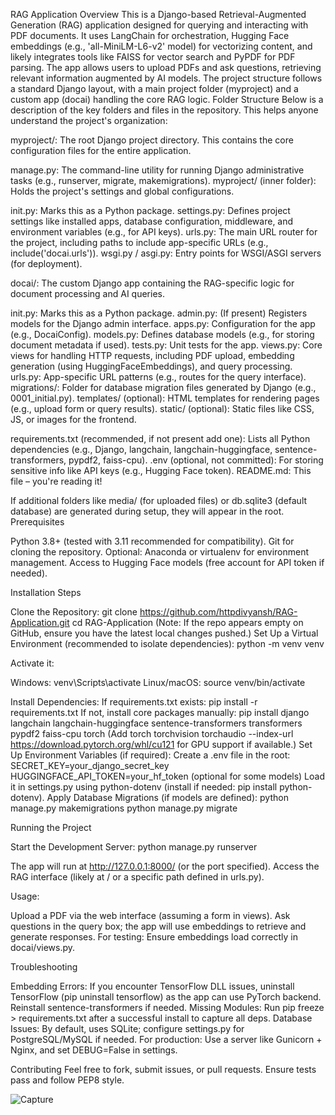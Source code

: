 RAG Application
Overview
This is a Django-based Retrieval-Augmented Generation (RAG) application designed for querying and interacting with PDF documents. It uses LangChain for orchestration, Hugging Face embeddings (e.g., 'all-MiniLM-L6-v2' model) for vectorizing content, and likely integrates tools like FAISS for vector search and PyPDF for PDF parsing. The app allows users to upload PDFs and ask questions, retrieving relevant information augmented by AI models.
The project structure follows a standard Django layout, with a main project folder (myproject) and a custom app (docai) handling the core RAG logic.
Folder Structure
Below is a description of the key folders and files in the repository. This helps anyone understand the project's organization:

myproject/: The root Django project directory. This contains the core configuration files for the entire application.

manage.py: The command-line utility for running Django administrative tasks (e.g., runserver, migrate, makemigrations).
myproject/ (inner folder): Holds the project's settings and global configurations.

init.py: Marks this as a Python package.
settings.py: Defines project settings like installed apps, database configuration, middleware, and environment variables (e.g., for API keys).
urls.py: The main URL router for the project, including paths to include app-specific URLs (e.g., include('docai.urls')).
wsgi.py / asgi.py: Entry points for WSGI/ASGI servers (for deployment).


docai/: The custom Django app containing the RAG-specific logic for document processing and AI queries.

init.py: Marks this as a Python package.
admin.py: (If present) Registers models for the Django admin interface.
apps.py: Configuration for the app (e.g., DocaiConfig).
models.py: Defines database models (e.g., for storing document metadata if used).
tests.py: Unit tests for the app.
views.py: Core views for handling HTTP requests, including PDF upload, embedding generation (using HuggingFaceEmbeddings), and query processing.
urls.py: App-specific URL patterns (e.g., routes for the query interface).
migrations/: Folder for database migration files generated by Django (e.g., 0001_initial.py).
templates/ (optional): HTML templates for rendering pages (e.g., upload form or query results).
static/ (optional): Static files like CSS, JS, or images for the frontend.




requirements.txt (recommended, if not present add one): Lists all Python dependencies (e.g., Django, langchain, langchain-huggingface, sentence-transformers, pypdf2, faiss-cpu).
.env (optional, not committed): For storing sensitive info like API keys (e.g., Hugging Face token).
README.md: This file – you're reading it!

If additional folders like media/ (for uploaded files) or db.sqlite3 (default database) are generated during setup, they will appear in the root.
Prerequisites

Python 3.8+ (tested with 3.11 recommended for compatibility).
Git for cloning the repository.
Optional: Anaconda or virtualenv for environment management.
Access to Hugging Face models (free account for API token if needed).

Installation Steps

Clone the Repository:
git clone https://github.com/httpdivyansh/RAG-Application.git
cd RAG-Application
(Note: If the repo appears empty on GitHub, ensure you have the latest local changes pushed.)
Set Up a Virtual Environment (recommended to isolate dependencies):
python -m venv venv

Activate it:

Windows: venv\Scripts\activate
Linux/macOS: source venv/bin/activate




Install Dependencies:
If requirements.txt exists:
pip install -r requirements.txt
If not, install core packages manually:
pip install django langchain langchain-huggingface sentence-transformers transformers pypdf2 faiss-cpu torch
(Add torch torchvision torchaudio --index-url https://download.pytorch.org/whl/cu121 for GPU support if available.)
Set Up Environment Variables (if required):
Create a .env file in the root:
SECRET_KEY=your_django_secret_key
HUGGINGFACE_API_TOKEN=your_hf_token (optional for some models)
Load it in settings.py using python-dotenv (install if needed: pip install python-dotenv).
Apply Database Migrations (if models are defined):
python manage.py makemigrations
python manage.py migrate

Running the Project

Start the Development Server:
python manage.py runserver

The app will run at http://127.0.0.1:8000/ (or the port specified).
Access the RAG interface (likely at / or a specific path defined in urls.py).


Usage:

Upload a PDF via the web interface (assuming a form in views).
Ask questions in the query box; the app will use embeddings to retrieve and generate responses.
For testing: Ensure embeddings load correctly in docai/views.py.



Troubleshooting

Embedding Errors: If you encounter TensorFlow DLL issues, uninstall TensorFlow (pip uninstall tensorflow) as the app can use PyTorch backend. Reinstall sentence-transformers if needed.
Missing Modules: Run pip freeze > requirements.txt after a successful install to capture all deps.
Database Issues: By default, uses SQLite; configure settings.py for PostgreSQL/MySQL if needed.
For production: Use a server like Gunicorn + Nginx, and set DEBUG=False in settings.

Contributing
Feel free to fork, submit issues, or pull requests. Ensure tests pass and follow PEP8 style.

![Capture](https://github.com/user-attachments/assets/83ea4d4f-bb8d-403a-b7c9-5964868de38f)
